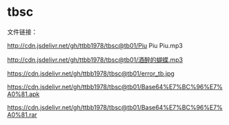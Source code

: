 # tbsc

文件链接：

http://cdn.jsdelivr.net/gh/ttbb1978/tbsc@tb01/Piu Piu Piu.mp3

http://cdn.jsdelivr.net/gh/ttbb1978/tbsc@tb01/酒醉的蝴蝶.mp3

https://cdn.jsdelivr.net/gh/ttbb1978/tbsc@tb01/error_tb.jpg

https://cdn.jsdelivr.net/gh/ttbb1978/tbsc@tb01/Base64%E7%BC%96%E7%A0%81.apk

https://cdn.jsdelivr.net/gh/ttbb1978/tbsc@tb01/Base64%E7%BC%96%E7%A0%81.rar
